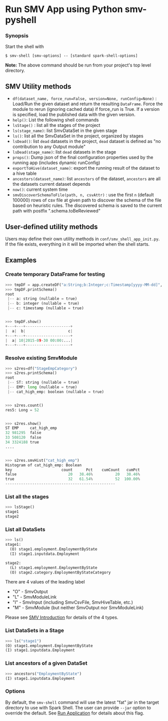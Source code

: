 # Run SMV App using Python smv-pyshell

### Synopsis
Start the shell with
```shell
$ smv-shell [smv-options] -- [standard spark-shell-options]
```
**Note:**  The above command should be run from your project's top level directory.

## SMV Utility methods
* `df(dataset_name, force_run=False, version=None, runConfig=None)` :  Load/Run the given dataset and return the resulting `DataFrame`. Force the module to rerun (ignoring cached data) if force_run is True.  If a version is specified, load the published data with the given version.
* `help()`: List the following shell commands
* `lsStage()` : list all the stages of the project
* `ls(stage_name)`: list SmvDataSet in the given stage
* `ls()`: list all the SmvDataSet in the project, organized by stages
* `lsDead()`: list `dead` datasets in the project, `dead` dataset is defined as "no contribution to any Output module"
* `lsDead(stage_name)`: list `dead` datasets in the stage
* `props()`: Dump json of the final configuration properties used by the running app (includes dynamic runConfig)
* `exportToHive(dataset_name)`: export the running result of the dataset to a hive table
* `ancestors(dataset_name)`: list `ancestors` of the dataset, `ancestors` are all the datasets current dataset depends
* `now()`: current system time
* `smvDiscoverSchemaToFile(path, n, csvAttr)` : use the first `n` (default 100000) rows of csv file at given path to discover the schema of the file based on heuristic rules.  The discovered schema is saved to the current path with postfix ".schema.toBeReviewed"

## User-defined utility methods
Users may define their own utility methods in `conf/smv_shell_app_init.py`. If the file exists, everything in it will be imported when the shell starts.

## Examples

### Create temporary DataFrame for testing
```python
>>> tmpDF = app.createDF("a:String;b:Integer;c:Timestamp[yyyy-MM-dd]", "a,10,2015-09-30")
>>> tmpDF.printSchema()
root
 |-- a: string (nullable = true)
 |-- b: integer (nullable = true)
 |-- c: timestamp (nullable = true)


>>> tmpDF.show()
+---+---+--------------------+
|  a|  b|                   c|
+---+---+--------------------+
|  a| 10|2015-09-30 00:00:...|
+---+---+--------------------+
```

### Resolve existing SmvModule
```python
>>> s2res=df("StageEmpCategory")
>>> s2res.printSchema()
root
 |-- ST: string (nullable = true)
 |-- EMP: long (nullable = true)
 |-- cat_high_emp: boolean (nullable = true)


>>> s2res.count()
res5: Long = 52


>>> s2res.show()
ST EMP     cat_high_emp
32 981295  false
33 508120  false
34 3324188 true
....


>>> s2res.smvHist("cat_high_emp")
Histogram of cat_high_emp: Boolean
key                      count      Pct    cumCount   cumPct
false                       20   38.46%          20   38.46%
true                        32   61.54%          52  100.00%
-------------------------------------------------
```

### List all the stages
```python
>>> lsStage()
stage1
stage2
```

### List all DataSets
```python
>>> ls()
stage1:
  (O) stage1.employment.EmploymentByState
  (I) stage1.inputdata.Employment

stage2:
  (L) stage1.employment.EmploymentByState
  (O) stage2.category.EmploymentByStateCategory

```
There are 4 values of the leading label
* "O" - SmvOutput
* "L" - SmvModuleLink
* "I" - SmvInput (including SmvCsvFile, SmvHiveTable, etc.)
* "M" - SmvModule (but neither SmvOutput nor SmvModuleLink)

Please see [SMV Introduction](smv_intro.md) for details of the 4 types.

### List DataSets in a Stage
```python
>>> ls("stage1")
(O) stage1.employment.EmploymentByState
(I) stage1.inputdata.Employment
```

### List ancestors of a given DataSet
```python
>>> ancestors("EmploymentByState")
(I) stage1.inputdata.Employment
```

### Options
By default, the `smv-shell` command will use the latest "fat" jar in the target directory to use with Spark Shell.
The user can provide `--jar` option to override the default.  See [Run Application](run_app.md) for details about this flag.
